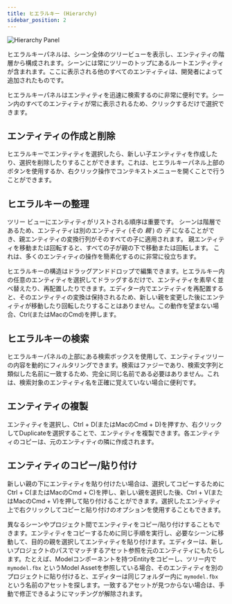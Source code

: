 ```yaml
---
title: ヒエラルキー (Hierarchy)
sidebar_position: 2
---
```


![Hierarchy Panel][1]

ヒエラルキーパネルは、シーン全体のツリービューを表示し、エンティティの階層から構成されます。シーンには常にツリーのトップにあるルートエンティティが含まれます。ここに表示される他のすべてのエンティティは、開発者によって追加されたものです。

ヒエラルキーパネルはエンティティを迅速に検索するのに非常に便利です。シーン内のすべてのエンティティが常に表示されるため、クリックするだけで選択できます。

## エンティティの作成と削除

ヒエラルキーでエンティティを選択したら、新しい子エンティティを作成したり、選択を削除したりすることができます。これは、ヒエラルキーパネル上部のボタンを使用するか、右クリック操作でコンテキストメニューを開くことで行うことができます。

## ヒエラルキーの整理

ツリー ビューにエンティティがリストされる順序は重要です。 シーンは階層であるため、エンティティは別のエンティティ (その *親* ) の *子* になることができ、親エンティティの変換行列がそのすべての子に適用されます。 親エンティティを移動または回転すると、すべての子が親の下で移動または回転します。 これは、多くのエンティティの操作を簡素化するのに非常に役立ちます。

ヒエラルキーの構造はドラッグアンドドロップで編集できます。ヒエラルキー内の任意のエンティティを選択してドラッグするだけで、エンティティを素早く並べ替えたり、再配置したりできます。エディター内でエンティティを再配置すると、そのエンティティの変換は保持されるため、新しい親を変更した後にエンティティが移動したり回転したりすることはありません。この動作を望まない場合、Ctrl(またはMacのCmd)を押します。

## ヒエラルキーの検索

ヒエラルキーパネルの上部にある検索ボックスを使用して、エンティティツリーの内容を動的にフィルタリングできます。検索はファジーであり、検索文字列と類似した名前に一致するため、完全に同じ名前である必要はありません。これは、検索対象のエンティティ名を正確に覚えていない場合に便利です。

## エンティティの複製

エンティティを選択し、Ctrl + D(またはMacのCmd + D)を押すか、右クリックしてDuplicateを選択することで、エンティティを複製できます。各エンティティのコピーは、元のエンティティの隣に作成されます。

## エンティティのコピー/貼り付け

新しい親の下にエンティティを貼り付けたい場合は、選択してコピーするためにCtrl + C(またはMacのCmd + C)を押し、新しい親を選択した後、Ctrl + V(またはMacのCmd + V)を押して貼り付けることができます。選択したエンティティ上で右クリックしてコピーと貼り付けのオプションを使用することもできます。

異なるシーンやプロジェクト間でエンティティをコピー/貼り付けすることもできます。エンティティをコピーするために同じ手順を実行し、必要なシーンに移動して、目的の親を選択してエンティティを貼り付けます。エディターは、新しいプロジェクトのパスでマッチするアセット参照を元のエンティティにもたらします。たとえば、Modelコンポーネントを持つEntityをコピーし、ツリー内で `mymodel.fbx` というModel Assetを参照している場合、そのエンティティを別のプロジェクトに貼り付けると、エディターは同じフォルダー内に `mymodel.fbx` という名前のアセットを探します。一致するアセットが見つからない場合は、手動で修正できるようにマッチングが解除されます。

[1]: /images/user-manual/editor/hierarchy.png
